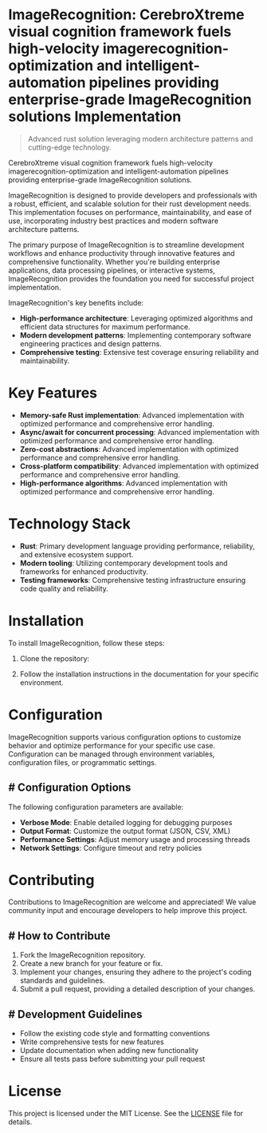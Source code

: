 <!-- fallback_ImageRecognition_20250824113957_79866 -->

# ImageRecognition: CerebroXtreme visual cognition framework fuels high-velocity imagerecognition-optimization and intelligent-automation pipelines providing enterprise-grade ImageRecognition solutions Implementation
> Advanced rust solution leveraging modern architecture patterns and cutting-edge technology.

CerebroXtreme visual cognition framework fuels high-velocity imagerecognition-optimization and intelligent-automation pipelines providing enterprise-grade ImageRecognition solutions.

ImageRecognition is designed to provide developers and professionals with a robust, efficient, and scalable solution for their rust development needs. This implementation focuses on performance, maintainability, and ease of use, incorporating industry best practices and modern software architecture patterns.

The primary purpose of ImageRecognition is to streamline development workflows and enhance productivity through innovative features and comprehensive functionality. Whether you're building enterprise applications, data processing pipelines, or interactive systems, ImageRecognition provides the foundation you need for successful project implementation.

ImageRecognition's key benefits include:

* **High-performance architecture**: Leveraging optimized algorithms and efficient data structures for maximum performance.
* **Modern development patterns**: Implementing contemporary software engineering practices and design patterns.
* **Comprehensive testing**: Extensive test coverage ensuring reliability and maintainability.

# Key Features

* **Memory-safe Rust implementation**: Advanced implementation with optimized performance and comprehensive error handling.
* **Async/await for concurrent processing**: Advanced implementation with optimized performance and comprehensive error handling.
* **Zero-cost abstractions**: Advanced implementation with optimized performance and comprehensive error handling.
* **Cross-platform compatibility**: Advanced implementation with optimized performance and comprehensive error handling.
* **High-performance algorithms**: Advanced implementation with optimized performance and comprehensive error handling.

# Technology Stack

* **Rust**: Primary development language providing performance, reliability, and extensive ecosystem support.
* **Modern tooling**: Utilizing contemporary development tools and frameworks for enhanced productivity.
* **Testing frameworks**: Comprehensive testing infrastructure ensuring code quality and reliability.

# Installation

To install ImageRecognition, follow these steps:

1. Clone the repository:


2. Follow the installation instructions in the documentation for your specific environment.

# Configuration

ImageRecognition supports various configuration options to customize behavior and optimize performance for your specific use case. Configuration can be managed through environment variables, configuration files, or programmatic settings.

## # Configuration Options

The following configuration parameters are available:

* **Verbose Mode**: Enable detailed logging for debugging purposes
* **Output Format**: Customize the output format (JSON, CSV, XML)
* **Performance Settings**: Adjust memory usage and processing threads
* **Network Settings**: Configure timeout and retry policies

# Contributing

Contributions to ImageRecognition are welcome and appreciated! We value community input and encourage developers to help improve this project.

## # How to Contribute

1. Fork the ImageRecognition repository.
2. Create a new branch for your feature or fix.
3. Implement your changes, ensuring they adhere to the project's coding standards and guidelines.
4. Submit a pull request, providing a detailed description of your changes.

## # Development Guidelines

* Follow the existing code style and formatting conventions
* Write comprehensive tests for new features
* Update documentation when adding new functionality
* Ensure all tests pass before submitting your pull request

# License

This project is licensed under the MIT License. See the [LICENSE](https://github.com/Jennifercruz23/ImageRecognition/blob/main/LICENSE) file for details.
